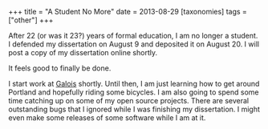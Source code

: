 +++
title = "A Student No More"
date = 2013-08-29
[taxonomies]
tags = ["other"]
+++

After 22 (or was it 23?) years of formal education, I am no longer a
student.  I defended my dissertation on August 9 and deposited it on
August 20.  I will post a copy of my dissertation online shortly.

It feels good to finally be done.

I start work at [Galois](http://corp.galois.com/) shortly.  Until
then, I am just learning how to get around Portland and hopefully
riding some bicycles.  I am also going to spend some time catching up
on some of my open source projects.  There are several outstanding
bugs that I ignored while I was finishing my dissertation.  I might
even make some releases of some software while I am at it.
